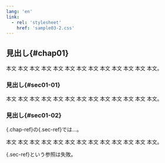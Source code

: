 ```yaml
---
lang: 'en'
link:
  - rel: 'stylesheet'
    href: 'sample03-2.css'
---
```

## 見出し{#chap01}

本文 本文 本文 本文 本文 本文 本文 本文 本文 本文 本文 本文 本文。

### 見出し{#sec01-01}

本文 本文 本文 本文 本文 本文 本文 本文 本文 本文 本文 本文 本文。

### 見出し{#sec01-02}

[](#chap01){.chap-ref}の[](#sec01-01){.sec-ref}では…。

本文 本文 本文 本文 本文 本文 本文 本文 本文 本文 本文 本文 本文。

[](#chap01){.sec-ref}という参照は失敗。
